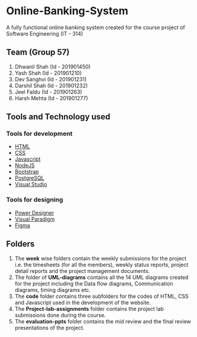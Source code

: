 # Online-Banking-System
A fully functional online banking system created for the course project of Software Engineering (IT - 314)

## Team (Group 57)
1. Dhwanil Shah (Id - 201901450)
2. Yash Shah (Id - 201901210)
3. Dev Sanghvi (Id - 201901231)
4. Darshil Shah (Id - 201901232)
5. Jeel Faldu (Id - 201901263)
6. Harsh Mehta (Id - 201901277)

## Tools and Technology used

### Tools for development
- [HTML](https://developer.mozilla.org/en-US/docs/Web/HTML)
- [CSS](https://developer.mozilla.org/en-US/docs/Web/CSS)
- [Javascript](https://developer.mozilla.org/en-US/docs/Web/JavaScript)
- [NodeJS](https://nodejs.org/en/)
- [Bootstrap](https://getbootstrap.com/)
- [PostgreSQL](https://www.postgresql.org/)
- [Visual Studio](https://visualstudio.microsoft.com/)

### Tools for designing
- [Power Designer]()
- [Visual Paradigm](https://www.visual-paradigm.com/)
- [Figma](https://www.figma.com/)

## Folders

1. The **week** wise folders contain the weekly submissions for the project i.e. the timesheets (for all the members), weekly status reports, project detail reports and the project management documents.
2. The folder of **UML-diagrams** contains all the 14 UML diagrams created for the project including the Data flow diagrams, Communication diagrams, timing diagrams etc.
3. The **code** folder contains three subfolders for the codes of HTML, CSS and Javascript used in the development of the website.
4. The **Project-lab-assignments** folder contains the project lab submissions done during the course.
5. The **evaluation-ppts** folder contains the mid review and the final review presentations of the project.



